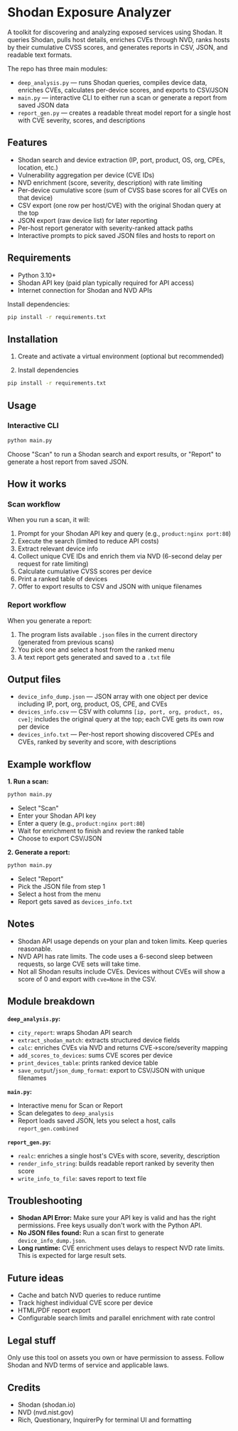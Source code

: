 # Shodan Exposure Analyzer

A toolkit for discovering and analyzing exposed services using Shodan. It queries Shodan, pulls host details, enriches CVEs through NVD, ranks hosts by their cumulative CVSS scores, and generates reports in CSV, JSON, and readable text formats.

The repo has three main modules:
- `deep_analysis.py` — runs Shodan queries, compiles device data, enriches CVEs, calculates per-device scores, and exports to CSV/JSON
- `main.py` — interactive CLI to either run a scan or generate a report from saved JSON data
- `report_gen.py` — creates a readable threat model report for a single host with CVE severity, scores, and descriptions


## Features
- Shodan search and device extraction (IP, port, product, OS, org, CPEs, location, etc.)
- Vulnerability aggregation per device (CVE IDs)
- NVD enrichment (score, severity, description) with rate limiting
- Per-device cumulative score (sum of CVSS base scores for all CVEs on that device)
- CSV export (one row per host/CVE) with the original Shodan query at the top
- JSON export (raw device list) for later reporting
- Per-host report generator with severity-ranked attack paths
- Interactive prompts to pick saved JSON files and hosts to report on


## Requirements
- Python 3.10+
- Shodan API key (paid plan typically required for API access)
- Internet connection for Shodan and NVD APIs

Install dependencies:
```bash
pip install -r requirements.txt
```


## Installation
1. Create and activate a virtual environment (optional but recommended)

2. Install dependencies
```bash
pip install -r requirements.txt
```


## Usage

### Interactive CLI
```bash
python main.py
```
Choose "Scan" to run a Shodan search and export results, or "Report" to generate a host report from saved JSON.




## How it works

### Scan workflow
When you run a scan, it will:
1. Prompt for your Shodan API key and query (e.g., `product:nginx port:80`)
2. Execute the search (limited to reduce API costs)
3. Extract relevant device info
4. Collect unique CVE IDs and enrich them via NVD (6-second delay per request for rate limiting)
5. Calculate cumulative CVSS scores per device
6. Print a ranked table of devices
7. Offer to export results to CSV and JSON with unique filenames

### Report workflow
When you generate a report:
1. The program lists available `.json` files in the current directory (generated from previous scans)
2. You pick one and select a host from the ranked menu
3. A text report gets generated and saved to a `.txt` file


## Output files
- `device_info_dump.json` — JSON array with one object per device including IP, port, org, product, OS, CPE, and CVEs
- `devices_info.csv` — CSV with columns `[ip, port, org, product, os, cve]`; includes the original query at the top; each CVE gets its own row per device
- `devices_info.txt` — Per-host report showing discovered CPEs and CVEs, ranked by severity and score, with descriptions


## Example workflow

**1. Run a scan:**
```bash
python main.py
```
- Select "Scan"
- Enter your Shodan API key
- Enter a query (e.g., `product:nginx port:80`)
- Wait for enrichment to finish and review the ranked table
- Choose to export CSV/JSON

**2. Generate a report:**
```bash
python main.py
```
- Select "Report"
- Pick the JSON file from step 1
- Select a host from the menu
- Report gets saved as `devices_info.txt`


## Notes
- Shodan API usage depends on your plan and token limits. Keep queries reasonable.
- NVD API has rate limits. The code uses a 6-second sleep between requests, so large CVE sets will take time.
- Not all Shodan results include CVEs. Devices without CVEs will show a score of 0 and export with `cve=None` in the CSV.


## Module breakdown

**`deep_analysis.py`:**
- `city_report`: wraps Shodan API search
- `extract_shodan_match`: extracts structured device fields
- `calc`: enriches CVEs via NVD and returns CVE→score/severity mapping
- `add_scores_to_devices`: sums CVE scores per device
- `print_devices_table`: prints ranked device table
- `save_output`/`json_dump_format`: export to CSV/JSON with unique filenames

**`main.py`:**
- Interactive menu for Scan or Report
- Scan delegates to `deep_analysis`
- Report loads saved JSON, lets you select a host, calls `report_gen.combined`

**`report_gen.py`:**
- `realc`: enriches a single host's CVEs with score, severity, description
- `render_info_string`: builds readable report ranked by severity then score
- `write_info_to_file`: saves report to text file


## Troubleshooting
- **Shodan API Error:** Make sure your API key is valid and has the right permissions. Free keys usually don't work with the Python API.
- **No JSON files found:** Run a scan first to generate `device_info_dump.json`.
- **Long runtime:** CVE enrichment uses delays to respect NVD rate limits. This is expected for large result sets.


## Future ideas
- Cache and batch NVD queries to reduce runtime
- Track highest individual CVE score per device
- HTML/PDF report export
- Configurable search limits and parallel enrichment with rate control


## Legal stuff
Only use this tool on assets you own or have permission to assess. Follow Shodan and NVD terms of service and applicable laws.


## Credits
- Shodan (shodan.io)
- NVD (nvd.nist.gov)
- Rich, Questionary, InquirerPy for terminal UI and formatting
